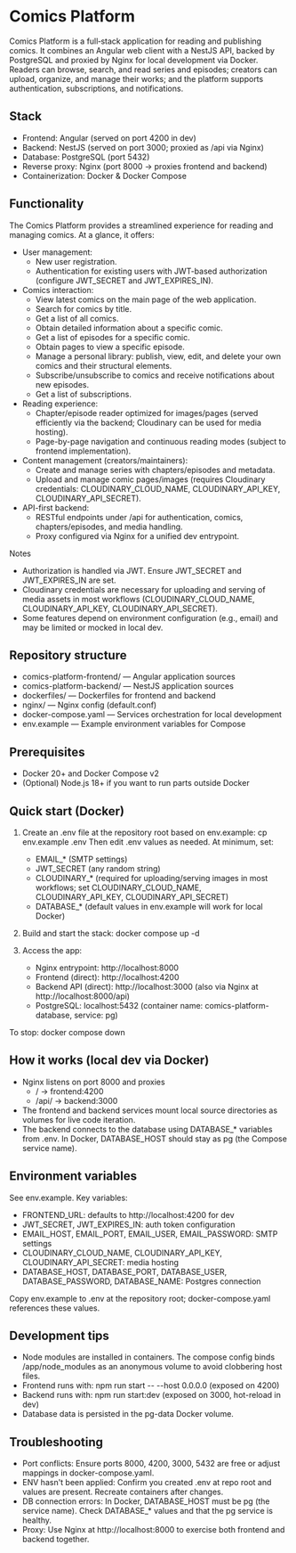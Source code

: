 # Comics Platform

Comics Platform is a full‑stack application for reading and publishing comics. It combines an Angular web client with a NestJS API, backed by PostgreSQL and proxied by Nginx for local development via Docker. Readers can browse, search, and read series and episodes; creators can upload, organize, and manage their works; and the platform supports authentication, subscriptions, and notifications.

## Stack
- Frontend: Angular (served on port 4200 in dev)
- Backend: NestJS (served on port 3000; proxied as /api via Nginx)
- Database: PostgreSQL (port 5432)
- Reverse proxy: Nginx (port 8000 → proxies frontend and backend)
- Containerization: Docker & Docker Compose

## Functionality
The Comics Platform provides a streamlined experience for reading and managing comics. At a glance, it offers:

- User management:
  - New user registration.
  - Authentication for existing users with JWT-based authorization (configure JWT_SECRET and JWT_EXPIRES_IN).
- Comics interaction:
  - View latest comics on the main page of the web application.
  - Search for comics by title.
  - Get a list of all comics.
  - Obtain detailed information about a specific comic.
  - Get a list of episodes for a specific comic.
  - Obtain pages to view a specific episode.
  - Manage a personal library: publish, view, edit, and delete your own comics and their structural elements.
  - Subscribe/unsubscribe to comics and receive notifications about new episodes.
  - Get a list of subscriptions.
- Reading experience:
  - Chapter/episode reader optimized for images/pages (served efficiently via the backend; Cloudinary can be used for media hosting).
  - Page-by-page navigation and continuous reading modes (subject to frontend implementation).
- Content management (creators/maintainers):
  - Create and manage series with chapters/episodes and metadata.
  - Upload and manage comic pages/images (requires Cloudinary credentials: CLOUDINARY_CLOUD_NAME, CLOUDINARY_API_KEY, CLOUDINARY_API_SECRET).
- API-first backend:
  - RESTful endpoints under /api for authentication, comics, chapters/episodes, and media handling.
  - Proxy configured via Nginx for a unified dev entrypoint.

Notes
- Authorization is handled via JWT. Ensure JWT_SECRET and JWT_EXPIRES_IN are set.
- Cloudinary credentials are necessary for uploading and serving of media assets in most workflows (CLOUDINARY_CLOUD_NAME, CLOUDINARY_API_KEY, CLOUDINARY_API_SECRET).
- Some features depend on environment configuration (e.g., email) and may be limited or mocked in local dev.

## Repository structure
- comics-platform-frontend/ — Angular application sources
- comics-platform-backend/ — NestJS application sources
- dockerfiles/ — Dockerfiles for frontend and backend
- nginx/ — Nginx config (default.conf)
- docker-compose.yaml — Services orchestration for local development
- env.example — Example environment variables for Compose

## Prerequisites
- Docker 20+ and Docker Compose v2
- (Optional) Node.js 18+ if you want to run parts outside Docker

## Quick start (Docker)
1. Create an .env file at the repository root based on env.example:
   cp env.example .env
   Then edit .env values as needed. At minimum, set:
   - EMAIL_* (SMTP settings)
   - JWT_SECRET (any random string)
   - CLOUDINARY_* (required for uploading/serving images in most workflows; set CLOUDINARY_CLOUD_NAME, CLOUDINARY_API_KEY, CLOUDINARY_API_SECRET)
   - DATABASE_* (default values in env.example will work for local Docker)

2. Build and start the stack:
   docker compose up -d

3. Access the app:
   - Nginx entrypoint: http://localhost:8000
   - Frontend (direct): http://localhost:4200
   - Backend API (direct): http://localhost:3000 (also via Nginx at http://localhost:8000/api)
   - PostgreSQL: localhost:5432 (container name: comics-platform-database, service: pg)

To stop:
   docker compose down

## How it works (local dev via Docker)
- Nginx listens on port 8000 and proxies
  - / -> frontend:4200
  - /api/ -> backend:3000
- The frontend and backend services mount local source directories as volumes for live code iteration.
- The backend connects to the database using DATABASE_* variables from .env. In Docker, DATABASE_HOST should stay as pg (the Compose service name).

## Environment variables
See env.example. Key variables:
- FRONTEND_URL: defaults to http://localhost:4200 for dev
- JWT_SECRET, JWT_EXPIRES_IN: auth token configuration
- EMAIL_HOST, EMAIL_PORT, EMAIL_USER, EMAIL_PASSWORD: SMTP settings
- CLOUDINARY_CLOUD_NAME, CLOUDINARY_API_KEY, CLOUDINARY_API_SECRET: media hosting
- DATABASE_HOST, DATABASE_PORT, DATABASE_USER, DATABASE_PASSWORD, DATABASE_NAME: Postgres connection

Copy env.example to .env at the repository root; docker-compose.yaml references these values.

## Development tips
- Node modules are installed in containers. The compose config binds /app/node_modules as an anonymous volume to avoid clobbering host files.
- Frontend runs with: npm run start -- --host 0.0.0.0 (exposed on 4200)
- Backend runs with: npm run start:dev (exposed on 3000, hot-reload in dev)
- Database data is persisted in the pg-data Docker volume.

## Troubleshooting
- Port conflicts: Ensure ports 8000, 4200, 3000, 5432 are free or adjust mappings in docker-compose.yaml.
- ENV hasn't been applied: Confirm you created .env at repo root and values are present. Recreate containers after changes.
- DB connection errors: In Docker, DATABASE_HOST must be pg (the service name). Check DATABASE_* values and that the pg service is healthy.
- Proxy: Use Nginx at http://localhost:8000 to exercise both frontend and backend together.

